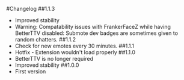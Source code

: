 #Changelog
##1.1.3
- Improved stability
- Warning: Compatability issues with FrankerFaceZ while having BetterTTV disabled: Submote dev badges are sometimes given to random chatters.
##1.1.2
- Check for new emotes every 30 minutes.
##1.1.1
- Hotfix - Extension wouldn't load properly
##1.1.0
- BetterTTV is no longer required
- Improved stability
##1.0.0
- First version